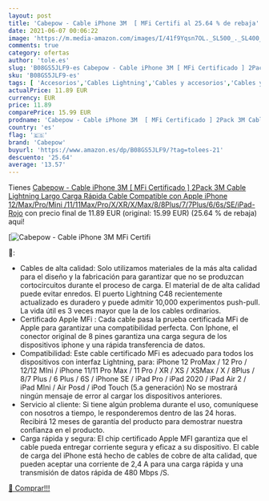 ```yaml
---
layout: post
title: 'Cabepow - Cable iPhone 3M  [ MFi Certifi al 25.64 % de rebaja'
date: 2021-06-07 00:06:22
image: 'https://m.media-amazon.com/images/I/41f9Yqsn7OL._SL500_._SL400_.jpg'
comments: true
category: ofertas
author: 'tole.es'
slug: 'B08GS5JLF9-es Cabepow - Cable iPhone 3M [ MFi Certificado ] 2Pack 3M...'
sku: 'B08GS5JLF9-es'
tags: [ 'Accesorios','Cables Lightning','Cables y accesorios','Cables y conectores','Informática','apple','cabepow','iphone', ]
actualPrice: 11.89 EUR
currency: EUR
price: 11.89
comparePrice: 15.99 EUR
prodname: 'Cabepow - Cable iPhone 3M  [ MFi Certificado ] 2Pack 3M Cable Lightning Largo  Carga Rápida Cable Compatible con Apple iPhone 12/Max/Pro/Mini /11/11Max/Pro/X/XR/X/Max/8/8Plus/7/7Plus/6/6s/SE/iPad-Rojo'
country: 'es'
flag: '🇪🇸'
brand: 'Cabepow'
buyurl: 'https://www.amazon.es/dp/B08GS5JLF9/?tag=tolees-21'
descuento: '25.64'
average: '13.57'
---
```


Tienes [Cabepow - Cable iPhone 3M  [ MFi Certificado ] 2Pack 3M Cable Lightning Largo  Carga Rápida Cable Compatible con Apple iPhone 12/Max/Pro/Mini /11/11Max/Pro/X/XR/X/Max/8/8Plus/7/7Plus/6/6s/SE/iPad-Rojo](https://www.amazon.es/dp/B08GS5JLF9/?tag=tolees-21) con precio final de  11.89 EUR (original: 15.99 EUR) (25.64 %  de rebaja) aqui!

[![Cabepow - Cable iPhone 3M  [ MFi Certifi](https://m.media-amazon.com/images/I/41f9Yqsn7OL._SL500_._SL400_.jpg)](https://www.amazon.es/dp/B08GS5JLF9/?tag=tolees-21)

🔎:

- Cables de alta calidad: Solo utilizamos materiales de la más alta calidad para el diseño y la fabricación para garantizar que no se produzcan cortocircuitos durante el proceso de carga. El material de de alta calidad puede evitar enredos. El puerto Lightning C48 recientemente actualizado es duradero y puede admitir 10,000 experimentos push-pull. La vida útil es 3 veces mayor que la de los cables ordinarios.
- Certificado Apple MFi : Cada cable pasa la prueba certificada MFi de Apple para garantizar una compatibilidad perfecta. Con Iphone, el conector original de 8 pines garantiza una carga segura de los dispositivos iphone y una rápida transferencia de datos.
- Compatibilidad: Este cable certificado MFi es adecuado para todos los dispositivos con interfaz Lightning, para: iPhone 12 ProMax / 12 Pro / 12/12 MIni / iPhone 11/11 Pro Max / 11 Pro / XR / XS / XSMax / X / 8Plus / 8/7 Plus / 6 Plus / 6S / iPhone SE / iPad Pro / iPad 2020 / iPad Air 2 / iPad MIni / Air Posd / iPod Touch (5.a generación) No se mostrará ningún mensaje de error al cargar los dispositivos anteriores.
- Servicio al cliente: Si tiene algún problema durante el uso, comuníquese con nosotros a tiempo, le responderemos dentro de las 24 horas. Recibirá 12 meses de garantía del producto para demostrar nuestra confianza en el producto.
- Carga rápida y segura: El chip certificado Apple MFI garantiza que el cable pueda entregar corriente segura y eficaz a su dispositivo. El cable de carga del iPhone está hecho de cables de cobre de alta calidad, que pueden aceptar una corriente de 2,4 A para una carga rápida y una transmisión de datos rápida de 480 Mbps /S.

[🛒 Comprar!!!](https://www.amazon.es/dp/B08GS5JLF9/?tag=tolees-21)
